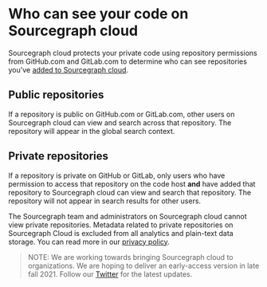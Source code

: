 # Who can see your code on Sourcegraph cloud

Sourcegraph cloud protects your private code using repository permissions from GitHub.com and GitLab.com to determine who can see repositories you've [added to Sourcegraph cloud](../how-to/adding_repositories_to_cloud.md).

## Public repositories
If a repository is public on GitHub.com or GitLab.com, other users on Sourcegraph cloud can view and search across that repository. The repository will appear in the global search context.

## Private repositories 
If a repository is private on GitHub or GitLab, only users who have permission to access that repository on the code host **and** have added that repository to Sourcegraph cloud can view and search that repository. The repository will not appear in search results for other users.

The Sourcegraph team and administrators on Sourcegraph cloud cannot view private repositories. Metadata related to private repositories on Sourcegraph Cloud is excluded from all analytics and plain-text data storage. You can read more in our [privacy policy](https://about.sourcegraph.com/privacy/).

> NOTE: We are working towards bringing Sourcegraph cloud to organizations. We are hoping to deliver an early-access version in late fall 2021. Follow our [Twitter](https://twitter.com/sourcegraph) for the latest updates. 
